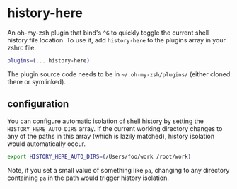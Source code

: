 # history-here

An oh-my-zsh plugin that bind's `^G` to quickly toggle the current shell history file location. To use it, add `history-here` to the plugins array in your zshrc file.

```zsh
plugins=(... history-here)
```

The plugin source code needs to be in `~/.oh-my-zsh/plugins/` (either cloned there or symlinked).

## configuration

You can configure automatic isolation of shell history by setting the `HISTORY_HERE_AUTO_DIRS` array. If the current working directory changes to any of the paths in this array (which is lazily matched), history isolation would automatically occur.

```zsh
export HISTORY_HERE_AUTO_DIRS=(/Users/foo/work /root/work)
```

Note, if you set a small value of something like `pa`, changing to any directory containing `pa` in the path would trigger history isolation.
